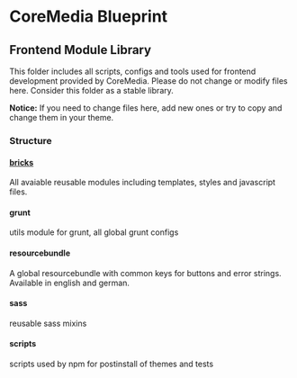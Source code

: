 # CoreMedia Blueprint

## Frontend Module Library

This folder includes all scripts, configs and tools used for frontend development provided by CoreMedia. Please do not 
change or modify files here. Consider this folder as a stable library. 

**Notice:** If you need to change files here, add new ones or try to copy and change them in your theme.

### Structure

#### [bricks](bricks/README.md)
All avaiable reusable modules including templates, styles  and javascript files.

#### grunt
utils module for grunt, all global grunt configs

#### resourcebundle
A global resourcebundle with common keys for buttons and error strings. Available in english and german.

#### sass
reusable sass mixins

#### scripts
scripts used by npm for postinstall of themes and tests


